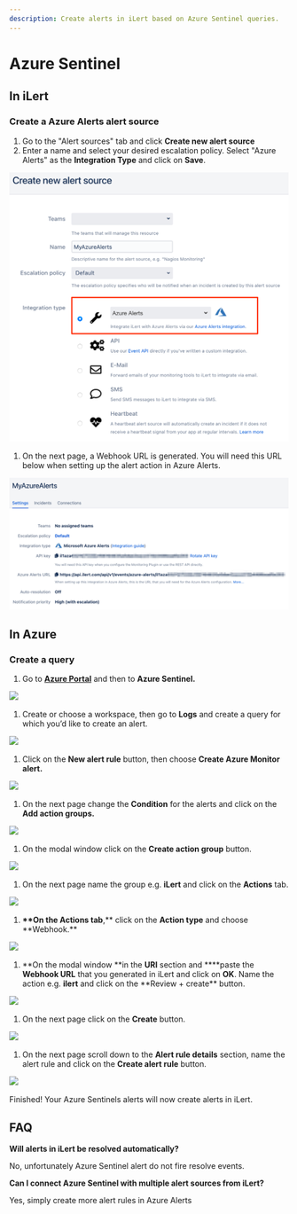 ```yaml
---
description: Create alerts in iLert based on Azure Sentinel queries.
---
```


# Azure Sentinel

## In iLert <a href="in-ilert" id="in-ilert"></a>

### Create a Azure Alerts alert source <a href="create-alert-source" id="create-alert-source"></a>

1. Go to the "Alert sources" tab and click **Create new alert source**
2. Enter a name and select your desired escalation policy. Select "Azure Alerts" as the **Integration Type** and click on **Save**.

![](<../../.gitbook/assets/iLert (34).png>)

1. On the next page, a Webhook URL is generated. You will need this URL below when setting up the alert action in Azure Alerts.

![](<../../.gitbook/assets/iLert (35).png>)

## In Azure <a href="in-splunk" id="in-splunk"></a>

### Create a query <a href="create-action-sequences" id="create-action-sequences"></a>

1. Go to [**Azure Portal**](https://portal.azure.com) and then to **Azure Sentinel.** 

![](<../../.gitbook/assets/Home\_-\_Microsoft_Azure (1).png>)

1. Create or choose a workspace, then go to **Logs** and create a query for which you’d like to create an alert.

![](../../.gitbook/assets/Azure_Sentinel\_-\_Microsoft_Azure.png)

1. Click on the **New alert rule** button, then choose **Create Azure Monitor alert.**

![](<../../.gitbook/assets/Azure_Sentinel\_-\_Microsoft_Azure (1).png>)

1. On the next page change the **Condition** for the alerts and click on the **Add action groups.**

![](../../.gitbook/assets/Create_alert_rule\_-\_Microsoft_Azure.png)

1. On the modal window click on the **Create action group** button.

![](../../.gitbook/assets/Select_an_action_group_to_attach_to_this_alert_rule\_-\_Microsoft_Azure.png)

1. On the next page name the group e.g. **iLert** and click on the **Actions** tab.

![](../../.gitbook/assets/Create_action_group\_-\_Microsoft_Azure.png)

1. **\*\*On the **Actions** tab**,** click on the **Action type** and choose **Webhook.\*\*

![](<../../.gitbook/assets/Create_action_group\_-\_Microsoft_Azure (1).png>)

1. **On the modal window **in the **URI** section and **\*\*paste the **Webhook URL** that you generated in iLert and click on **OK**. Name the action e.g. **ilert** and click on the **Review + create\*\* button.

![](../../.gitbook/assets/Webhook\_-\_Microsoft_Azure.png)

1. On the next page click on the **Create** button.

![](<../../.gitbook/assets/Create_action_group\_-\_Microsoft_Azure (2).png>)

1. On the next page scroll down to the **Alert rule details** section, name the alert rule and click on the **Create alert rule** button.

![](<../../.gitbook/assets/Create_alert_rule\_-\_Microsoft_Azure (1).png>)

Finished! Your Azure Sentinels alerts will now create alerts in iLert.

## FAQ <a href="faq" id="faq"></a>

**Will alerts in iLert be resolved automatically?**

No, unfortunately Azure Sentinel alert do not fire resolve events.

**Can I connect Azure Sentinel with multiple alert sources from iLert?**

Yes, simply create more alert rules in Azure Alerts
